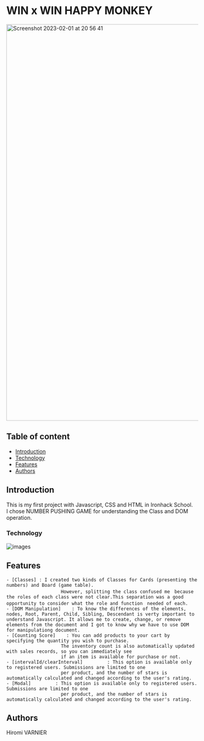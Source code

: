 # WIN x WIN HAPPY MONKEY
<img width="1041" alt="Screenshot 2023-02-01 at 20 56 41" src="https://user-images.githubusercontent.com/69083631/216149858-deaa521f-1e9e-485e-8840-5633e1d4e3fa.png">

## Table of content
- [Introduction](#introduction)
- [Technology](#technology)
- [Features](#features)
- [Authors](#authors)

## Introduction
This is my first project with Javascript, CSS and HTML in Ironhack School.<br>
I chose NUMBER PUSHING GAME for understanding the Class and DOM operation.<br>

### Technology
![images](https://user-images.githubusercontent.com/69083631/216301986-b9f9d04e-7cf8-4cbb-a762-1edbd940cafa.png)

## Features

    - [Classes] : I created two kinds of Classes for Cards (presenting the numbers) and Board (game table).
                        However, splitting the class confused me　because the roles of each class were not clear.This separation was a good opportunity to consider what the role and function　needed of each.
    - [DOM Manipulation]    : To know the differences of the elements, nodes, Root, Parent, Child, Sibling, Descendant is verty important to understand Javascript. It allows me to create, change, or remove elements from the document and I got to know why we have to use DOM for manipulationg document.
    - [Counting Score]    : You can add products to your cart by specifying the quantity you wish to purchase.
                        The inventory count is also automatically updated with sales records, so you can immediately see
                        if an item is available for purchase or not.
    - [intervalId/clearInterval]         : This option is available only to registered users. Submissions are limited to one
                        per product, and the number of stars is automatically calculated and changed according to the user's rating.
    - [Modal]         : This option is available only to registered users. Submissions are limited to one
                        per product, and the number of stars is automatically calculated and changed according to the user's rating.

## Authors
Hiromi VARNIER
